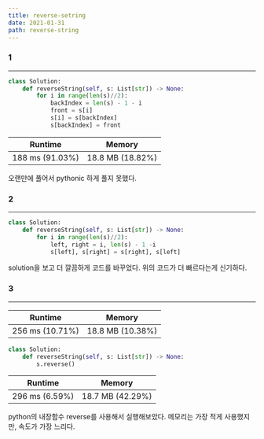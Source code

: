 ```yaml
---
title: reverse-setring
date: 2021-01-31
path: reverse-string
---
```


### 1
---

```python
class Solution:
    def reverseString(self, s: List[str]) -> None:
        for i in range(len(s)//2):
            backIndex = len(s) - 1 - i
            front = s[i]
            s[i] = s[backIndex]
            s[backIndex] = front
```

|Runtime|Memory|
---|---
188 ms (91.03%) | 18.8 MB (18.82%)

오랜만에 풀어서 pythonic 하게 풀지 못했다. 

### 2
---

```python
class Solution:
    def reverseString(self, s: List[str]) -> None:
        for i in range(len(s)//2):
            left, right = i, len(s) - 1 -i
            s[left], s[right] = s[right], s[left]

```

solution을 보고 더 깔끔하게 코드를 바꾸었다. 
위의 코드가 더 빠르다는게 신기하다.

### 3
---

|Runtime|Memory|
---|---
256 ms (10.71%) | 18.8 MB (10.38%)

```python
class Solution:
    def reverseString(self, s: List[str]) -> None:
        s.reverse()
```

|Runtime|Memory|
---|---
296 ms (6.59%) |18.7 MB (42.29%)

python의 내장함수 reverse를 사용해서 실행해보았다. 메모리는 가장 적게 사용했지만, 속도가 가장 느리다.